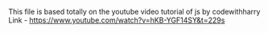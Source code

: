 This file is based totally on the youtube video tutorial of js by codewithharry 
Link - https://www.youtube.com/watch?v=hKB-YGF14SY&t=229s